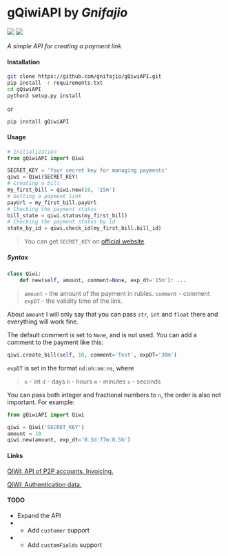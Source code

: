 # gQiwiAPI by _Gnifajio_

![](https://badgen.net/badge/release/v1.4.2/grey) ![](https://komarev.com/ghpvc/?username=gnifajio-gQiwiAPI&label=views)

_A simple API for creating a payment link_

#### Installation

```sh
git clone https://github.com/gnifajio/gQiwiAPI.git
pip install -r requirements.txt
cd gQiwiAPI
python3 setup.py install
```

or

```sh
pip install gQiwiAPI
```

#### Usage

```python
# Initialization
from gQiwiAPI import Qiwi

SECRET_KEY = 'Your secret key for managing payments'
qiwi = Qiwi(SECRET_KEY)
# Creating a bill
my_first_bill = qiwi.new(10, '15m')
# Getting a payment link
payUrl = my_first_bill.payUrl
# Checking the payment status
bill_state = qiwi.status(my_first_bill)
# Checking the payment status by id
state_by_id = qiwi.check_id(my_first_bill.bill_id)
```

> You can get `SECRET_KEY` on [official website](https://qiwi.com/p2p-admin/transfers/api).

##### Syntax

```python
class Qiwi:
    def new(self, amount, comment=None, exp_dt='15m'): ...
```

> `amount` - the amount of the payment in rubles.
> `comment` - comment
> `expDT` - the validity time of the link.

About `amount` I will only say that you can pass `str`, `int` and `float` there and everything will work fine.

The default comment is set to `None`, and is not used.
You can add a comment to the payment like this:

``` python
qiwi.create_bill(self, 10, comment='Test', expDT='30m')
```

`expDT` is set in the format `nd:nh:nm:ns`, where

> `n` - int
> `d` - days
> `h` - hours
> `m` - minutes
> `s` - seconds

You can pass both integer and fractional numbers to `n`, the order is also not important.
For example:

```python
from gQiwiAPI import Qiwi

qiwi = Qiwi('SECRET_KEY')
amount = 10
qiwi.new(amount, exp_dt='0.3d:77m:0.5h')
```

#### Links

[QIWI: API of P2P accounts. Invoicing.](https://developer.qiwi.com/ru/p2p-payments/?shell#create)

[QIWI: Authentication data.](https://qiwi.com/p2p-admin/transfers/api)

#### TODO

- Expand the API
-
    - Add `customer` support
-
    - Add `customFields` support
